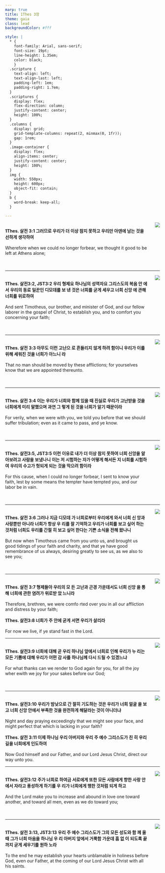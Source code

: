 ```yaml
---
marp: true
title: 1Thes 3장
theme: gaia
class: lead
backgroundColor: #fff

style: |
  * {
    font-family: Arial, sans-serif;
    font-size: 19pt;
    line-height: 1.35em;
    color: black;
    }
  .scripture {
    text-align: left;
    text-align-last: left;
    padding-left: 1em;
    padding-right: 1.7em;
  }
  .scriptures {
    display: flex;
    flex-direction: column;
    justify-content: center;
    height: 100%;
  }
  .columns {
    display: grid;
    grid-template-columns: repeat(2, minmax(0, 1fr));
    gap: 1rem;
  }
  .image-container {
    display: flex;
    align-items: center;
    justify-content: center;
    height: 100%;
  }
  img {
    width: 550px;
    height: 600px;
    object-fit: contain;
  }
  b {
    word-break: keep-all;
  }

---
```


<div class="columns">
  <div class="scriptures">
    <br>
    <div class="scripture">
      <b>1Thes. 살전 3:1 그러므로 우리가 더 이상 참지 못하고 우리만 아덴에 남는 것을 선하게 생각하여 
      </b>
    </div>
    <br>
    <div class="scripture">Wherefore when we could no longer forbear, we thought it good to be left at Athens alone; 
    </div>
    <br>
    <div class="scripture">
      <b>
      </b>
    </div>
    <br>
    <div class="scripture">
    </div>         
  </div>
  <div class="image-container">
    <img src='../../pictures/picture_98.jpg'>
  </div>
</div>

---

<div class="columns">
  <div class="scriptures">
    <br>
    <div class="scripture">
      <b>1Thes. 살전3:2, JST3:2 우리 형제요 하나님의 성역자요 그리스도의 복음 안 에서 우리의 동료 일꾼인 디모데를 보 낸 것은 너희를 굳게 세우고 너희 신앙 에 관해 너희를 위로하여 
      </b>
    </div>
    <br>
    <div class="scripture">And sent Timotheus, our brother, and minister of God, and our fellow laborer in the gospel of Christ, to establish you, and to comfort you concerning your faith; 
    </div>
    <br>
    <div class="scripture">
      <b>
      </b>
    </div>
    <br>
    <div class="scripture">
    </div>         
  </div>
  <div class="image-container">
    <img src='../../pictures/picture_112.jpg'>
  </div>
</div>

---

<div class="columns">
  <div class="scriptures">
    <br>
    <div class="scripture">
      <b>1Thes. 살전 3:3 아무도 이런 고난으 로 흔들리지 않게 하려 함이니 우리가 이를 위해 세워진 것을 너희가 아느니 라 
      </b>
    </div>
    <br>
    <div class="scripture">That no man should be moved by these afflictions; for yourselves know that we are appointed thereunto. 
    </div>
    <br>
    <div class="scripture">
      <b>
      </b>
    </div>
    <br>
    <div class="scripture">
    </div>         
  </div>
  <div class="image-container">
    <img src='../../pictures/picture_147.jpg'>
  </div>
</div>

---

<div class="columns">
  <div class="scriptures">
    <br>
    <div class="scripture">
      <b>1Thes. 살전 3:4 이는 우리가 너희와 함께 있을 때 진실로 우리가 고난받을 것을 너희에게 미리 말했으며 과연 그 렇게 된 것을 너희가 알기 때문이라 
      </b>
    </div>
    <br>
    <div class="scripture">For verily, when we were with you, we told you before that we should suffer tribulation; even as it came to pass, and ye know. 
    </div>
    <br>
    <div class="scripture">
      <b>
      </b>
    </div>
    <br>
    <div class="scripture">
    </div>         
  </div>
  <div class="image-container">
    <img src='../../pictures/picture_129.jpg'>
  </div>
</div>

---

<div class="columns">
  <div class="scriptures">
    <br>
    <div class="scripture">
      <b>1Thes. 살전3:5, JST3:5 이런 이유로 내가 더 이상 참지 못하여 너희 신앙을 알아보려고 사람을 보냈나니 이는 저 시험하는 자가 어떻게 해서든 지 너희를 시험하여 우리의 수고가 헛되게 되는 것을 막으려 함이라 
      </b>
    </div>
    <br>
    <div class="scripture">For this cause, when I could no longer forbear, I sent to know your faith, lest by some means the tempter have tempted you, and our labor be in vain. 
    </div>
    <br>
    <div class="scripture">
      <b>
      </b>
    </div>
    <br>
    <div class="scripture">
    </div>         
  </div>
  <div class="image-container">
    <img src='../../pictures/picture_10.jpg'>
  </div>
</div>

---

<div class="columns">
  <div class="scriptures">
    <br>
    <div class="scripture">
      <b>1Thes. 살전 3:6 그러나 지금 디모데 가 너희로부터 우리에게 와서 너희 신 앙과 사랑뿐만 아니라 너희가 항상 우 리를 잘 기억하고 우리가 너희를 보고 싶어 하는 것처럼 너희도 우리를 간절 히 보고 싶어 한다는 기쁜 소식을 전해 왔나니 
      </b>
    </div>
    <br>
    <div class="scripture">But now when Timotheus came from you unto us, and brought us good tidings of your faith and charity, and that ye have good remembrance of us always, desiring greatly to see us, as we also to see you; 
    </div>
    <br>
    <div class="scripture">
      <b>
      </b>
    </div>
    <br>
    <div class="scripture">
    </div>         
  </div>
  <div class="image-container">
    <img src='../../pictures/picture_21.jpg'>
  </div>
</div>

---

<div class="columns">
  <div class="scriptures">
    <br>
    <div class="scripture">
      <b>1Thes. 살전 3:7 형제들아 우리의 모 든 고난과 곤경 가운데서도 너희 신앙 을 통해 너희에 관한 염려가 위로받 았 느니라 
      </b>
    </div>
    <br>
    <div class="scripture">Therefore, brethren, we were comfo rted over you in all our affliction and distress by your faith; 
    </div>
    <br>
    <div class="scripture">
      <b>1Thes. 살전3:8 너희가 주 안에 굳게 서면 우리가 살리라 
      </b>
    </div>
    <br>
    <div class="scripture">For now we live, if ye stand fast in the Lord. 
    </div>         
  </div>
  <div class="image-container">
    <img src='../../pictures/picture_156.jpg'>
  </div>
</div>

---

<div class="columns">
  <div class="scriptures">
    <br>
    <div class="scripture">
      <b>1Thes. 살전3:9 너희에 대해 곧 우리 하나님 앞에서 너희로 인해 우리가 누 리는 모든 기쁨에 대해 우리가 어떤 감 사를 하나님께 다시 드릴 수 있겠느냐 
      </b>
    </div>
    <br>
    <div class="scripture">For what thanks can we render to God again for you, for all the joy wher ewith we joy for your sakes before our God; 
    </div>
    <br>
    <div class="scripture">
      <b>
      </b>
    </div>
    <br>
    <div class="scripture">
    </div>         
  </div>
  <div class="image-container">
    <img src='../../pictures/picture_13.jpg'>
  </div>
</div>

---

<div class="columns">
  <div class="scriptures">
    <br>
    <div class="scripture">
      <b>1Thes. 살전3:10 우리가 밤낮으로 간 절히 기도하는 것은 우리가 너희 얼굴 을 보고 너희 신앙 안에서 부족한 것을 완전하게 해달라는 것이 아니더냐 
      </b>
    </div>
    <br>
    <div class="scripture">Night and day praying exceedingly that we might see your face, and might perfect that which is lacking in your faith? 
    </div>
    <br>
    <div class="scripture">
      <b>1Thes. 살전 3:11 이제 하나님 우리 아버지와 우리 주 예수 그리스도가 친 히 우리 길을 너희에게 인도하여 
      </b>
    </div>
    <br>
    <div class="scripture">Now God himself and our Father, and our Lord Jesus Christ, direct our way unto you. 
    </div>         
  </div>
  <div class="image-container">
    <img src='../../pictures/picture_48.jpg'>
  </div>
</div>

---

<div class="columns">
  <div class="scriptures">
    <br>
    <div class="scripture">
      <b>1Thes. 살전3:12 주가 너희로 하여금 서로에게 또한 모든 사람에게 향한 사랑 안에서 자라고 풍성하게 하기를 우 리가 너희에게 행한 것처럼 되게 하고 
      </b>
    </div>
    <br>
    <div class="scripture">And the Lord make you to increase and abound in love one toward another, and toward all men, even as we do toward you; 
    </div>
    <br>
    <div class="scripture">
      <b>
      </b>
    </div>
    <br>
    <div class="scripture">
    </div>         
  </div>
  <div class="image-container">
    <img src='../../pictures/picture_58.jpg'>
  </div>
</div>

---

<div class="columns">
  <div class="scriptures">
    <br>
    <div class="scripture">
      <b>1Thes. 살전 3:13, JST3:13 우리 주 예수 그리스도가 그의 모든 성도와 함 께 올 때 그가 너희 마음을 하나님 우 리 아버지 앞에서 거룩함 가운데 흠 없 이 되도록 끝까지 굳게 세우기를 원하 노라 
      </b>
    </div>
    <br>
    <div class="scripture">To the end he may establish your hearts unblamable in holiness before God, even our Father, at the coming of our Lord Jesus Christ with all his saints.
    </div>
    <br>
    <div class="scripture">
      <b>
      </b>
    </div>
    <br>
    <div class="scripture">
    </div>         
  </div>
  <div class="image-container">
    <img src='../../pictures/picture_73.jpg'>
  </div>
</div>

